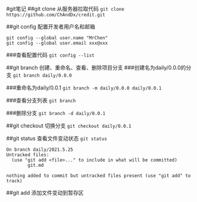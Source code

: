 #git笔记
##git clone 从服务器拉取代码
`git clone https://github.com/ChAndDx/credit.git`

##git config 配置开发者用户名和邮箱
```
git config --global user.name "MrChen"
git config --global user.email xxx@xxx
```
###查看配置代码
`git config --list`

##git branch 创建、重命名、查看、删除项目分支
###创建名为daily/0.0.0的分支
`git branch daily/0.0.0`

###重命名为daily/0.0.1
`git branch -m daily/0.0.0 daily/0.0.1`

###查看分支列表
`git branch`

###删除分支
`git branch -d daily/0.0.1`

##git checkout 切换分支
`git checkout daily/0.0.1`

##git status 查看文件变动状态
`git status`
```
On branch daily/2021.5.25
Untracked files:
  (use "git add <file>..." to include in what will be committed)
        git.md

nothing added to commit but untracked files present (use "git add" to track)
```

##git add 添加文件变动到暂存区



